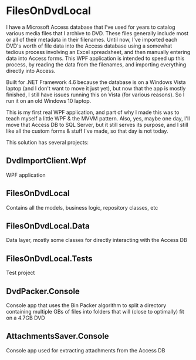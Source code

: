 # FilesOnDvdLocal
I have a Microsoft Access database that I've used for years to catalog various media files that I archive to DVD. These files generally include most or all of their metadata in their filenames. Until now, I've imported each DVD's worth of file data into the Access database using a somewhat tedious process involving an Excel spreadsheet, and then manually entering data into Access forms. This WPF application is intended to speed up this process, by reading the data from the filenames, and importing everything directly into Access.

Built for .NET Framework 4.6 because the database is on a Windows Vista laptop (and I don't want to move it just yet), but now that the app is mostly finished, I still have issues running this on Vista (for various reasons). So I run it on an old Windows 10 laptop.

This is my first real WPF application, and part of why I made this was to teach myself a little WPF & the MVVM pattern. Also, yes, maybe one day, I'll move that Access DB to SQL Server, but it still serves its purpose, and I still like all the custom forms & stuff I've made, so that day is not today.

This solution has several projects:
## DvdImportClient.Wpf
WPF application
## FilesOnDvdLocal
Contains all the models, business logic, repository classes, etc
## FilesOnDvdLocal.Data
Data layer, mostly some classes for directly interacting with the Access DB
## FilesOnDvdLocal.Tests
Test project
## DvdPacker.Console
Console app that uses the Bin Packer algorithm to split a directory containing multiple GBs of files into folders that will (close to optimally) fit on a 4.7GB DVD
## AttachmentsSaver.Console
Console app used for extracting attachments from the Access DB
